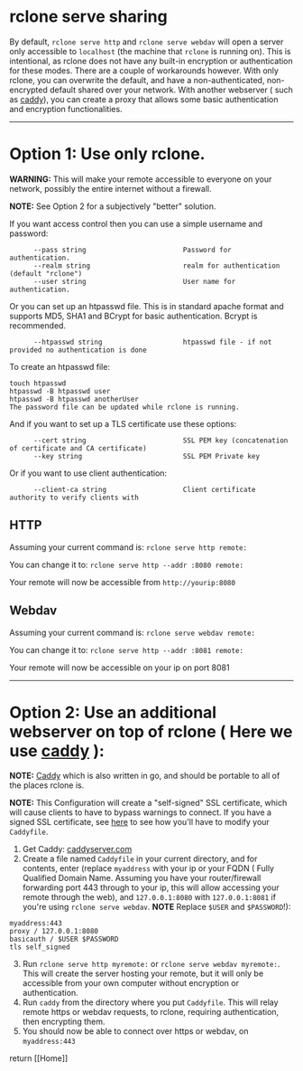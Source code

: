 # rclone serve sharing
By default, `rclone serve http` and `rclone serve webdav` will open a server only accessible to `localhost` (the machine that `rclone` is running on).  This is intentional, as rclone does not have any built-in encryption or authentication for these modes. There are a couple of workarounds however.  With only rclone, you can overwrite the default, and have a non-authenticated, non-encrypted default shared over your network.  With another webserver ( such as [caddy](https://caddyserver.com)), you can create a proxy that allows some basic authentication and encryption functionalities.

***

# Option 1: Use only rclone.
**WARNING:**  This will make your remote accessible to everyone on your network, possibly the entire internet without a firewall.

**NOTE:** See Option 2 for a subjectively "better" solution.

If you want access control then you can use a simple username and password:

```
      --pass string                        Password for authentication.
      --realm string                       realm for authentication (default "rclone")
      --user string                        User name for authentication.
```

Or you can set up an htpasswd file. This is in standard apache format and supports MD5, SHA1 and BCrypt for basic authentication. Bcrypt is recommended.

```
      --htpasswd string                    htpasswd file - if not provided no authentication is done
```

To create an htpasswd file:

```
touch htpasswd
htpasswd -B htpasswd user
htpasswd -B htpasswd anotherUser
The password file can be updated while rclone is running.
```

And if you want to set up a TLS certificate use these options:

```
      --cert string                        SSL PEM key (concatenation of certificate and CA certificate)
      --key string                         SSL PEM Private key
```

Or if you want to use client authentication:

```
      --client-ca string                   Client certificate authority to verify clients with

```

## HTTP
Assuming your current command is: `rclone serve http remote:`

You can change it to: `rclone serve http --addr :8080 remote:`

Your remote will now be accessible from `http://yourip:8080`

## Webdav
Assuming your current command is:
`rclone serve webdav remote:`

You can change it to:
`rclone serve http --addr :8081 remote:`

Your remote will now be accessible on your ip on port 8081

***

# Option 2: Use an additional webserver on top of rclone ( Here we use [caddy](https://caddyserver.com) ):
**NOTE:** [Caddy](https://caddyserver.com) which is also written in go, and should be portable to all of the places rclone is.

**NOTE:** This Configuration will create a "self-signed" SSL certificate, which will cause clients to have to bypass warnings to connect.  If you have a signed SSL certificate, see [here](https://caddyserver.com/docs/tls) to see how you'll have to modify your `Caddyfile`.
1. Get Caddy: [caddyserver.com](https://caddyserver.com)
2. Create a file named `Caddyfile` in your current directory, and for contents, enter (replace `myaddress` with your ip or your FQDN ( Fully Qualified Domain Name. Assuming you have your router/firewall forwarding port 443 through to your ip, this will allow accessing your remote through the web), and `127.0.0.1:8080` with `127.0.0.1:8081` if you're using `rclone serve webdav`. **NOTE** Replace `$USER` and `$PASSWORD`!):
```
myaddress:443
proxy / 127.0.0.1:8080
basicauth / $USER $PASSWORD
tls self_signed
```
3. Run `rclone serve http myremote:` or `rclone serve webdav myremote:`.  This will create the server hosting your remote, but it will only be accessible from your own computer without encryption or authentication.
4. Run `caddy` from the directory where you put `Caddyfile`.  This will relay remote https or webdav requests, to rclone, requiring authentication, then encrypting them.  
5. You should now be able to connect over https or webdav, on `myaddress:443`


return [[Home]]